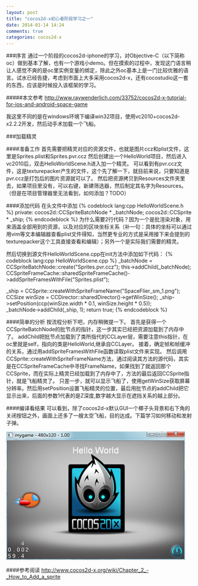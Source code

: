 ```yaml
---
layout: post
title: "cocos2d-x初心者阶段学习之一"
date: 2014-01-14 14:24
comments: true
categories: cocos2d-x 
---
```



###序言
通过一个阶段的cocos2d-iphone的学习，对Objective-C（以下简称oc）做到基本了解，也有一个游戏小demo。但在摸索的过程中，发现这门语言稍让人感觉不爽的是oc里实例变量的绑定，除此之外oc基本上是一门比较优雅的语言。试水已经告捷，考虑到市面上大多采用cocos2d-x，还有cocostudio这一套的东西，应该是时候投入该框架的学习。

<!-- more -->

#####本文参考
http://www.raywenderlich.com/33752/cocos2d-x-tutorial-for-ios-and-android-space-game

我这里不同的是在windows环境下编译win32项目，使用vc2010+cocos2d-x2.2.2开发，然后动手术加载一个飞船。

###加载精灵

####准备工作
首先需要把精灵对应的资源文件，也就是图片ccz和plist文件，这里是Sprites.plist和Sprites.pvr.ccz
然后创建出一个HelloWorld项目，然后进入vc2010后，双击HelloWorldScene.h进入加一个精灵。
可以看到有pvr.ccz文件，这是texturepacker产生的文件，这个先了解一下，就目前来说，只要知道是pvr.ccz是打包后的图片资源就可以了。
然后把资源拷贝到Resources文件夹里去，如果项目里没有，可以右键，新建筛选器，然后制定其名字为Resources。
（但是在项目管理器里无法看到，如何添加？TODO）

####添加代码
在头文件中添加
{% codeblock lang:cpp HelloWorldScene.h %}
private:
	cocos2d::CCSpriteBatchNode * _batchNode;
	cocos2d::CCSprite * _ship;
{% endcodeblock %}
为什么需要2行代码？因为一个是批渲染对象，用来涵盖全部用到的资源，以及对应的区块坐标关系（补一句：具体的坐标可以通过用vim等文本编辑器查看plist文件得知，当然更专业的方式是采用接下来会提到的texturepacker这个工具直接查看和编辑）；另外一个是实际我们需要的精灵。

然后切换到源文件HelloWorldScene.cpp在init方法中添加如下代码：
{% codeblock lang:cpp HelloWorldScene.cpp %}
_batchNode = CCSpriteBatchNode::create("Sprites.pvr.ccz");
this->addChild(_batchNode);
CCSpriteFrameCache::sharedSpriteFrameCache()->addSpriteFramesWithFile("Sprites.plist");
 
_ship = CCSprite::createWithSpriteFrameName("SpaceFlier_sm_1.png");
CCSize winSize = CCDirector::sharedDirector()->getWinSize();
_ship->setPosition(ccp(winSize.width * 0.1, winSize.height * 0.5));    
_batchNode->addChild(_ship, 1);
return true;
{% endcodeblock %}

####简单的分析
按流程分析下吧，内存稍微提一下。
首先是获得一个CCSpriteBatchNode的批节点的指针，这一步其实已经把资源加载到了内存中了。
addChild把批节点加载到了类所指代的CCLayer层，需要注意this指针，在oc里就是self，指向的类是HelloWorld,继承自CCLayer。
接着，确定帧和帧缓冲的关系，通过用addSpriteFramesWithFile函数读取plist文件来实现。
然后调用CCSprite::createWithSpriteFrameName方法，通过阅读其方法的源代码，其实是在CCSpriteFrameCache中寻找FrameName，如果找到了就返回那个CCSprite，而在实际上精灵已经加载到了内存中了，方法的最后返回CCSprite指针，就是飞船精灵了。
只差一步，就可以显示飞船了，使用getWinSize获取屏幕分辨率。然后用setPosition设置飞船精灵的位置，最后用批节点的addChild把它显示出来，后面的参数1代表的是Z深度,数字越大显示在遮挡关系的越上部分。

####编译看结果
可以看到，除了cocos2d-x默认GUI一个椰子头背景和右下角的关闭按钮之外，画面上还多了一艘太空飞船，目的达成。下篇学习如何移动和发射子弹。

![Alt text](/images/evoup/cocos2d-x_addsprite.png)


####参考阅读
http://www.cocos2d-x.org/wiki/Chapter_2_-_How_to_Add_a_sprite


